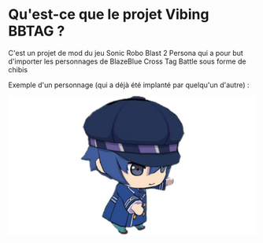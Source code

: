<p align="center">
  <h1>
    Qu'est-ce que le projet Vibing BBTAG ?
  </h1>
</p>

C'est un projet de mod du jeu Sonic Robo Blast 2 Persona qui a pour but d'importer les personnages de BlazeBlue Cross Tag Battle sous forme de chibis 

Exemple d'un personnage (qui a déjà été implanté par quelqu'un d'autre) : 

<p>
  <img src="/images/Vibing%20Naoto.jpg"
       alt="Vibing Naoto">
</p>


